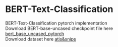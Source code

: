 # BERT-Text-Classification
BERT-Text-Classification pytorch implementation
</br>Download BERT-base-uncased checkpoint file here [bert_base_uncased_pytorch](https://drive.google.com/drive/folders/1i67mPV1i2P2IMNTks2PtPeZsDnA8SVQN?usp=sharing)
</br>Download dataset here [atis&snips](https://drive.google.com/drive/folders/1LyctA87Ve2oNb7nxovFzZbT_td9CCV24?usp=sharing)
